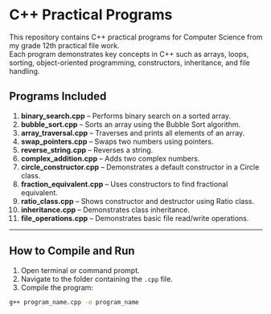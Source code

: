 # C++ Practical Programs

This repository contains C++ practical programs for Computer Science from my grade 12th practical file work.  
Each program demonstrates key concepts in C++ such as arrays, loops, sorting, object-oriented programming, constructors, inheritance, and file handling.

## Programs Included

1. **binary_search.cpp** – Performs binary search on a sorted array.  
2. **bubble_sort.cpp** – Sorts an array using the Bubble Sort algorithm.  
3. **array_traversal.cpp** – Traverses and prints all elements of an array.  
4. **swap_pointers.cpp** – Swaps two numbers using pointers.  
5. **reverse_string.cpp** – Reverses a string.  
6. **complex_addition.cpp** – Adds two complex numbers.  
7. **circle_constructor.cpp** – Demonstrates a default constructor in a Circle class.  
8. **fraction_equivalent.cpp** – Uses constructors to find fractional equivalent.  
9. **ratio_class.cpp** – Shows constructor and destructor using Ratio class.  
10. **inheritance.cpp** – Demonstrates class inheritance.  
11. **file_operations.cpp** – Demonstrates basic file read/write operations.

---

## How to Compile and Run

1. Open terminal or command prompt.
2. Navigate to the folder containing the `.cpp` file.
3. Compile the program:
```bash
g++ program_name.cpp -o program_name
